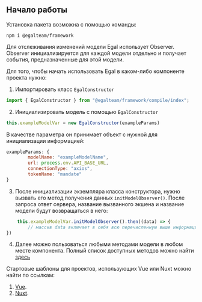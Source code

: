 ## Начало работы

Установка пакета возможна с помощью команды:

```
npm i @egalteam/framework
```

Для отслеживания изменений модели Egal использует Observer.
Observer инициализируется для каждой модели отдельно и получает события,
предназначенные для этой модели.

Для того, чтобы начать использовать Egal в каком-либо компоненте проекта нужно:

1. Импортировать класс ``EgalConstructor``
```javascript
import { EgalConstructor } from "@egalteam/framework/compile/index";
```

2. Инициализировать модель с помощью ``EgalConstructor``

```javascript
this.exampleModelVar = new EgalConstructor(exampleParams)
```

В качестве параметра он принимает объект с нужной для инициализации информацией:

```javascript
exampleParams: {
        modelName: "exampleModelName",
        url: process.env.API_BASE_URL,
        connectionType: "axios",
        tokenName: "mandate"
}
```

3. После инициализации экземпляра класса конструктора, нужно вызвать его метод получения данных ``initModelObserver()``.
После запроса ответ сервера, название вызванного экшена и название модели будут возвращаться в него:
```javascript
    this.exampleModelVar.initModelObserver().then((data) => {
        // массив data включает в себя всю перечисленную выше информацию
})
```

4. Далее можно пользоваться любыми методами модели в любом месте компонента. 
Полный список доступных методов можно найти [здесь](/client/model.md)


Стартовые шаблоны для проектов, использующих Vue или Nuxt можно найти по ссылкам:
1. [Vue](https://github.com/egal/egal-vue-project).
2. [Nuxt](https://github.com/egal/egal-nuxt-project).